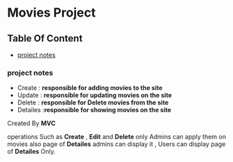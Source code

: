 # Movies Project
## Table Of Content
* [project notes](https://github.com/AhmedAshraf711/Movies/blob/master/README.md#project-notes)

### project notes
- Create : **responsible for adding movies to the site**
- Update : **responsible for updating movies on the site**
- Delete : **responsible for Delete movies from the site**
- Detailes :**responsible for showing  movies on the site**

Created By **MVC**

 operations Such as **Create** , **Edit** and **Delete** only Admins can apply them on movies also page of  **Detailes** admins can display it    , Users can display page of **Detailes** Only.

